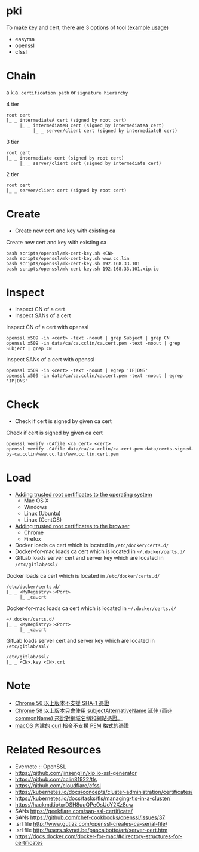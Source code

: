 # pki

To make key and cert, there are 3 options of tool ([example usage](https://kubernetes.io/docs/concepts/cluster-administration/certificates/))

* easyrsa
* openssl
* cfssl

# Chain

a.k.a. `certification path` or `signature hierarchy`

4 tier

```
root cert
|_ _ intermediateA cert (signed by root cert)
	 |_ _ intermediateB cert (signed by intermediateA cert)
	  	  |_ _ server/client cert (signed by intermediateB cert)
```

3 tier

```
root cert
|_ _ intermediate cert (signed by root cert)
	 |_ _ server/client cert (signed by intermediate cert)
```

2 tier

```
root cert
|_ _ server/client cert (signed by root cert)
```

# Create

* Create new cert and key with existing ca


Create new cert and key with existing ca

```
bash scripts/openssl/mk-cert-key.sh <CN>
bash scripts/openssl/mk-cert-key.sh www.cc.lin
bash scripts/openssl/mk-cert-key.sh 192.168.33.101
bash scripts/openssl/mk-cert-key.sh 192.168.33.101.xip.io
```

# Inspect

* Inspect CN of a cert
* Inspect SANs of a cert

Inspect CN of a cert with openssl

```
openssl x509 -in <cert> -text -noout | grep Subject | grep CN
openssl x509 -in data/ca/ca.cclin/ca.cert.pem -text -noout | grep Subject | grep CN
```

Inspect SANs of a cert with openssl

```
openssl x509 -in <cert> -text -noout | egrep 'IP|DNS'
openssl x509 -in data/ca/ca.cclin/ca.cert.pem -text -noout | egrep 'IP|DNS'
```

# Check

* Check if cert is signed by given ca cert

Check if cert is signed by given ca cert

```
openssl verify -CAfile <ca cert> <cert> 
openssl verify -CAfile data/ca/ca.cclin/ca.cert.pem data/certs-signed-by-ca.cclin/www.cc.lin/www.cc.lin.cert.pem 
```

# Load

* [Adding trusted root certificates to the operating system](https://manuals.gfi.com/en/kerio/connect/content/server-configuration/ssl-certificates/adding-trusted-root-certificates-to-the-server-1605.html)
  * Mac OS X
  * Windows
  * Linux (Ubuntu)
  * Linux (CentOS)
* [Adding trusted root certificates to the browser](https://www.bounca.org/tutorials/install_root_certificate.html)
  * Chrome
  * Firefox
* Docker loads ca cert which is located in `/etc/docker/certs.d/`
* Docker-for-mac loads ca cert which is located in `~/.docker/certs.d/`
* GitLab loads server cert and server key which are located in `/etc/gitlab/ssl/`

Docker loads ca cert which is located in `/etc/docker/certs.d/`

```
/etc/docker/certs.d/
|_ _ <MyRegistry>:<Port>
	 |_ _ca.crt
```

Docker-for-mac loads ca cert which is located in `~/.docker/certs.d/`

```
~/.docker/certs.d/
|_ _ <MyRegistry>:<Port>
	 |_ _ca.crt
```

GitLab loads server cert and server key which are located in `/etc/gitlab/ssl/`

```
/etc/gitlab/ssl/
|_ _ <CN>.key <CN>.crt
```

# Note

* [Chrome 56 以上版本不支援 SHA-1 憑證](https://security.googleblog.com/2016/11/sha-1-certificates-in-chrome.html)
* [Chrome 58 以上版本只會使用 subjectAlternativeName 延伸 (而非 commonName) 來比對網域名稱和網站憑證。](https://support.google.com/chrome/a/answer/7391219?hl=zh-Hant)
* [macOS 內建的 curl 指令不支援 PEM 格式的憑證](https://github.com/curl/curl/issues/283)

# Related Resources

* Evernote :: OpenSSL
* https://github.com/jinsenglin/xip.io-ssl-generator
* https://github.com/cclin81922/tls
* https://github.com/cloudflare/cfssl
* https://kubernetes.io/docs/concepts/cluster-administration/certificates/
* https://kubernetes.io/docs/tasks/tls/managing-tls-in-a-cluster/
* https://hackmd.io/xrDSH8uuQPeOsUoY2Xz8uw
* SANs https://geekflare.com/san-ssl-certificate/
* SANs https://github.com/chef-cookbooks/openssl/issues/37
* .srl file http://www.gutizz.com/openssl-creates-ca-serial-file/
* .srl file http://users.skynet.be/pascalbotte/art/server-cert.htm
* https://docs.docker.com/docker-for-mac/#directory-structures-for-certificates
